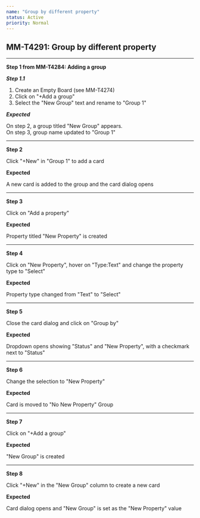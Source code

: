 ```yaml
---
name: "Group by different property"
status: Active
priority: Normal
---
```


## MM-T4291: Group by different property

---

**Step 1 from MM-T4284: Adding a group**

<!-- (Auto-generated) Note: The following step/s in Step 1 should not be updated here. Instead, modify directly to the referenced MM-T4284 test case. -->

_**Step 1.1**_

1. Create an Empty Board (see MM-T4274)
2. Click on "+Add a group"
3. Select the "New Group" text and rename to "Group 1"

_**Expected**_

On step 2, a group titled "New Group" appears.\
On step 3, group name updated to "Group 1"

---

**Step 2**

Click "+New" in "Group 1" to add a card

**Expected**

A new card is added to the group and the card dialog opens

---

**Step 3**

Click on "Add a property"

**Expected**

Property titled "New Property" is created

---

**Step 4**

Click on "New Property", hover on "Type:Text" and change the property type to "Select"

**Expected**

Property type changed from "Text" to "Select"

---

**Step 5**

Close the card dialog and click on "Group by"

**Expected**

Dropdown opens showing "Status" and "New Property", with a checkmark next to "Status"

---

**Step 6**

Change the selection to "New Property"

**Expected**

Card is moved to "No New Property" Group

---

**Step 7**

Click on "+Add a group"

**Expected**

"New Group" is created

---

**Step 8**

Click "+New" in the "New Group" column to create a new card

**Expected**

Card dialog opens and "New Group" is set as the "New Property" value
